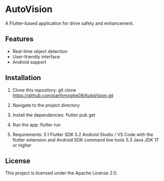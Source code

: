 # AutoVision

A Flutter-based application for drive safety and enhancement.

## Features
- Real-time object detection
- User-friendly interface
- Android support

## Installation
1. Clone this repository:
   git clone https://github.com/parthmoghe09/AutoVision.git

2. Navigate to the project directory

3. Install the dependencies:
   flutter pub get

4. Run the app:
   flutter run

5. Requirements:
   5.1 Flutter SDK
   5.2 Android Studio / VS Code with the flutter extension and Android SDK command line tools
   5.3 Java JDK 17 or higher

## License
This project is licensed under the Apache License 2.0.
